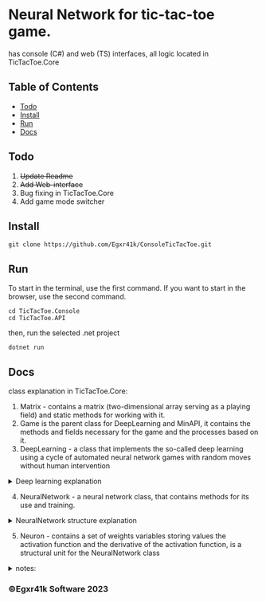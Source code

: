 # Neural Network for tic-tac-toe game.

has console (C#) and web (TS) interfaces, all logic located in TicTacToe.Core
## Table of Contents
- [Todo](#todo)
- [Install](#install)
- [Run](#run)
- [Docs](#docs)

## Todo
1. ~~Update Readme~~
2. ~~Add Web-interface~~
3. Bug fixing in TicTacToe.Core
4. Add game mode switcher

## Install
```
git clone https://github.com/Egxr41k/ConsoleTicTacToe.git
```
## Run
To start in the terminal, use the first command. If you want to start in the browser, use the second command.

```
cd TicTacToe.Console
cd TicTacToe.API
```
then, run the selected .net project

```
dotnet run
```
## Docs
class explanation in TicTacToe.Core:

1. Matrix - contains a matrix (two-dimensional array serving as a playing field) and static methods for working with it.
2. Game is the parent class for DeepLearning and MinAPI, it contains the methods and fields necessary for the game and the processes based on it.
3. DeepLearning - a class that implements the so-called deep learning using a cycle of automated neural network games with random moves without human intervention
  <details>
	  <summary>Deep learning explanation</summary>
	    Is just a wrapper over nn.Backpropagation. During each game, the neural network receives the response it needs for training, represented by the response variable.           This type of learning can be classified as supervised learning, although the classical dataset is not used
  </details>

4. NeuralNetwork - a neural network class, that contains methods for its use and training.
  <details>
	  <summary>NeuralNetwork structure explanation</summary>
	  the neural network consists of three methods representing its different parts
	  InputLayer
	  HiddenLayers
	  OutputLayer
	  technically, these layers do not exist, but there are arrays of neurons.
    1. InputNeurons - stores input neurons,
	  they are needed to transfer values to the neural network.
    2. HiddenNeurons - unlike InputNeurons, this array is two-dimensional
	  the second dimension is needed to mark the layers of neurons.
    3. OutputNeurons does not exist for the following reason:
	  the task in question requires output from the neural network
	  as two integers from 0 to 2 inclusive.
	  Due to the fact that the neural network operates with fractional numbers from 0 to 1
	  using two neurons representing indexes will not work.
    Therefore, the initialization of the network output is implemented by the OutputLayer method.
	  it finds the largest value on the last hidden layer
	  and writes its position into indices like this,
	  if the final value of the neurons of the last hidden layer
	  were written in a two-dimensional array (row and column)
  </details>

5. Neuron - contains a set of weights variables storing values the activation function and the derivative of the activation function, is a structural unit for the NeuralNetwork class

<details>
	<summary>notes:</summary>
  the position of the character playing is the coordinate in the matrix
  so for example the position in the center of the field will have indices 1 1,
  where the first index is the row number and the second is the column number
  (due to the fact that the count of array elements starts from 0
  first row/column respectively have index 0)
</details>

### ©Egxr41k Software 2023


